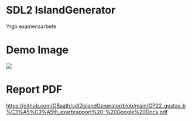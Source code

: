 # SDL2 IslandGenerator
Yrgo examensarbete
 
# Demo Image
![](https://github.com/GBaath/sdl2IslandGenerator/blob/main/islandgendemo.png)

# Report PDF

https://github.com/GBaath/sdl2IslandGenerator/blob/main/GP22_gustav_b%C3%A5%C3%A5th_exarbrapport%20-%20Google%20Docs.pdf
